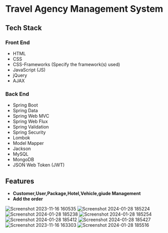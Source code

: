 # Travel Agency Management System

## Tech Stack

### Front End

- HTML
- CSS
- CSS-Frameworks (Specify the framework(s) used)
- JavaScript (JS)
- jQuery
- AJAX

### Back End

- Spring Boot
- Spring Data
- Spring Web MVC
- Spring Web Flux
- Spring Validation
- Spring Security
- Lombok
- Model Mapper
- Jackson
- MySQL
- MongoDB
- JSON Web Token (JWT)

## Features

- **Customer,User,Package,Hotel,Vehicle,giude Management**
- **Add the order**

![Screenshot 2023-11-16 160535](https://github.com/rashmisharmila/TravelAgancyManagementSystem/assets/108237108/4eb8e63f-4499-4a0d-89a9-60536b35a398)
![Screenshot 2024-01-28 185224](https://github.com/rashmisharmila/TravelAgancyManagementSystem/assets/108237108/e62f9d48-3728-429e-9bda-558641688bc5)
![Screenshot 2024-01-28 185238](https://github.com/rashmisharmila/TravelAgancyManagementSystem/assets/108237108/610f788a-a0e5-4169-8957-1d67eef37087)
![Screenshot 2024-01-28 185254](https://github.com/rashmisharmila/TravelAgancyManagementSystem/assets/108237108/1cf1513a-cf3c-484d-a0f6-ee39161dda73)
![Screenshot 2024-01-28 185412](https://github.com/rashmisharmila/TravelAgancyManagementSystem/assets/108237108/f0714703-09d0-4ba3-acc1-d4c668d3db3b)
![Screenshot 2024-01-28 185427](https://github.com/rashmisharmila/TravelAgancyManagementSystem/assets/108237108/7598010b-3707-4625-9a96-f5e242ed4f3a)
![Screenshot 2023-11-16 163303](https://github.com/rashmisharmila/TravelAgancyManagementSystem/assets/108237108/24ed32b2-ee6d-4469-a70d-8d5dd9c98f9b)
![Screenshot 2024-01-28 185516](https://github.com/rashmisharmila/TravelAgancyManagementSystem/assets/108237108/b00cdd8b-6e8e-4b35-b6f4-497305e373ff)
